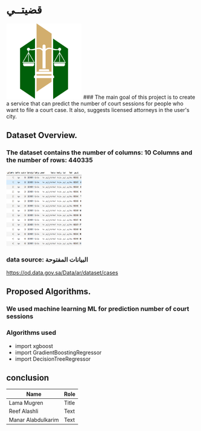 # قضيتــي

<img src="photo.png" width="200" height="200">
### The main goal of this project is to create a service that can predict the number of court sessions for people who want to file a court case. It also, suggests licensed attorneys in the user's city.




## Dataset Overview.
### The dataset contains the number of columns: 10 Columns and  the number of rows: 440335 

<img src="ds.png" width="200" height="200">

### data source: البيانات المفتوحة

https://od.data.gov.sa/Data/ar/dataset/cases



## Proposed Algorithms.
### We used machine learning ML for prediction  number of court sessions
### Algorithms used 
- import xgboost
- import GradientBoostingRegressor
- import DecisionTreeRegressor




## conclusion



| Name | Role |
| ----------- | ----------- |
| Lama Mugren | Title |
| Reef Alashli | Text |
| Manar Alabdulkarim | Text |
